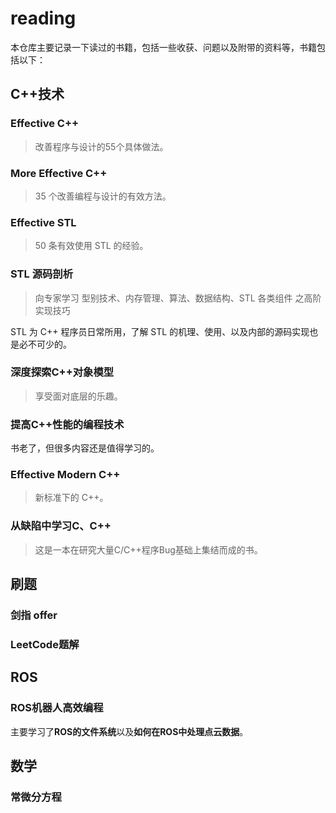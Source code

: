 # reading

本仓库主要记录一下读过的书籍，包括一些收获、问题以及附带的资料等，书籍包括以下：

## C++技术

### Effective C++

> 改善程序与设计的55个具体做法。

### More Effective C++

> 35 个改善编程与设计的有效方法。

### Effective STL

> 50 条有效使用 STL 的经验。

### STL 源码剖析

> 向专家学习 型别技术、内存管理、算法、数据结构、STL 各类组件 之高阶实现技巧

STL 为 C++ 程序员日常所用，了解 STL 的机理、使用、以及内部的源码实现也是必不可少的。

### 深度探索C++对象模型

> 享受面对底层的乐趣。

### 提高C++性能的编程技术

书老了，但很多内容还是值得学习的。

### Effective Modern C++

> 新标准下的 C++。

### 从缺陷中学习C、C++

> 这是一本在研究大量C/C++程序Bug基础上集结而成的书。



## 刷题

### 剑指 offer



### LeetCode题解



## ROS

### ROS机器人高效编程

主要学习了**ROS的文件系统**以及**如何在ROS中处理点云数据**。



## 数学

### 常微分方程